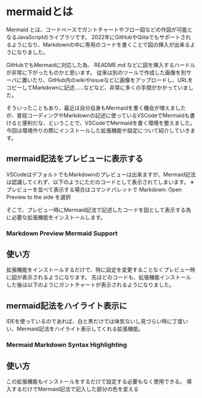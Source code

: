 # mermaidとは

Mermaid とは、コードベースでガントチャートやフロー図などの作図が可能となるJavaScriptのライブラリです。
2022年にGitHubやQiitaでもサポートされるようになり、Markdownの中に専用のコードを書くことで図の挿入が出来るようになりました。

GitHubでもMermaidに対応した為、 README.md などに図を挿入するハードルが非常に下がったものかと思います。
従来は別のツールで作成した画像を別サーバに置いたり、GitHub内のwikiやissueなどに画像をアップロードし、URLをコピーしてMarkdownに記述……などなど、非常に多くの手間がかかっていました。

そういったこともあり、最近は自分自身もMermaidを書く機会が増えましたが、普段コーディングやMarkdownの記述に使っているVSCodeでMermaidも書けると便利だな、ということで、VSCodeでMermaidを書く環境を整えました。
今回は環境作りの際にインストールした拡張機能や設定について紹介していきます。

## mermaid記法をプレビューに表示する

VSCodeはデフォルトでもMarkdownのプレビューは出来ますが、Mermaid記法は認識してくれず、以下のようにただのコードとして表示されてしまいます。
※プレビューを並べて表示する場合はコマンドパレットで Markdown: Open Preview to the side を選択

そこで、プレビュー時にMermaid記法で記述したコードを図として表示する為に必要な拡張機能をインストールします。


### Markdown Preview Mermaid Support

## 使い方

拡張機能をインストールするだけで、特に設定を変更することなくプレビュー時に図が表示されるようになります。
先ほどのコードも、拡張機能インストールした後は以下のようにガントチャートが表示されるようになりました。

## mermaid記法をハイライト表示に

IDEを使っているのであれば、白と黒だけでは味気ないし見づらい時に丁度いい、Mermaid記法をハイライト表示してくれる拡張機能。

### Mermaid Markdown Syntax Highlighting

## 使い方

この拡張機能もインストールをするだけで設定する必要もなく使用できる。
導入するだけでMermaid記法で記入した部分の色を変える
